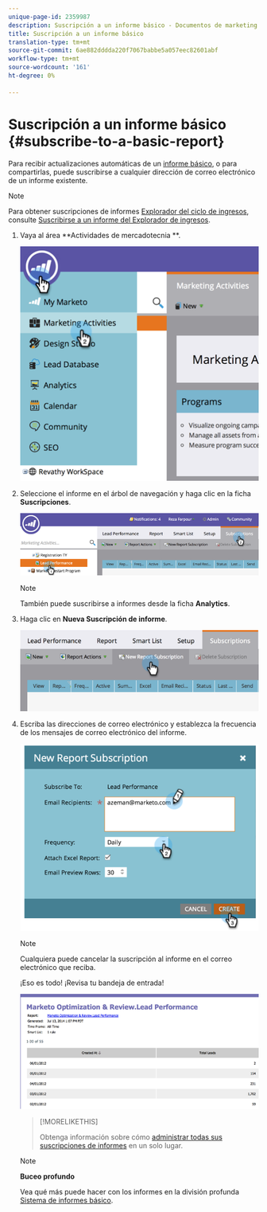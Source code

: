 ```yaml
---
unique-page-id: 2359987
description: Suscripción a un informe básico - Documentos de marketing - Documentación del producto
title: Suscripción a un informe básico
translation-type: tm+mt
source-git-commit: 6ae882dddda220f7067babbe5a057eec82601abf
workflow-type: tm+mt
source-wordcount: '161'
ht-degree: 0%

---
```



# Suscripción a un informe básico {#subscribe-to-a-basic-report}

Para recibir actualizaciones automáticas de un [informe básico](https://docs.marketo.com/display/docs/basic+reporting), o para compartirlas, puede suscribirse a cualquier dirección de correo electrónico de un informe existente.

>[!NOTE]
>
>Para obtener suscripciones de informes [Explorador del ciclo de ingresos](https://docs.marketo.com/display/docs/revenue+cycle+analytics), consulte [Suscribirse a un informe del Explorador de ingresos](../../../../product-docs/reporting/revenue-cycle-analytics/revenue-explorer/subscribe-to-a-revenue-explorer-report.md).

1. Vaya al área **Actividades de mercadotecnia **.

   ![](assets/image2014-9-16-10-3a31-3a54.png)

1. Seleccione el informe en el árbol de navegación y haga clic en la ficha **Suscripciones**.

   ![](assets/image2014-9-16-10-3a32-3a1.png)

   >[!NOTE]
   >
   >También puede suscribirse a informes desde la ficha **Analytics**.

1. Haga clic en **Nueva Suscripción de informe**.

   ![](assets/image2014-9-16-10-3a32-3a24.png)

1. Escriba las direcciones de correo electrónico y establezca la frecuencia de los mensajes de correo electrónico del informe.

   ![](assets/image2014-9-16-10-3a32-3a31.png)

   >[!NOTE]
   >
   >Cualquiera puede cancelar la suscripción al informe en el correo electrónico que reciba.

   ¡Eso es todo! ¡Revisa tu bandeja de entrada!

   ![](assets/image2014-9-16-10-3a32-3a49.png)

   >[!MORELIKETHIS]
   >
   >
   >
   >Obtenga información sobre cómo [administrar todas sus suscripciones de informes](manage-report-subscriptions.md) en un solo lugar.

   >[!NOTE]
   >
   >**Buceo profundo**
   >
   >
   >Vea qué más puede hacer con los informes en la división profunda [Sistema de informes básico](https://docs.marketo.com/display/docs/basic+reporting).

